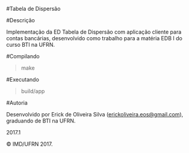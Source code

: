 #Tabela de Dispersão

#Descrição

Implementação da ED Tabela de Dispersão com aplicação cliente para contas bancárias, desenvolvido como trabalho para a
matéria EDB I do curso BTI na UFRN.

#Compilando

>make

#Executando

>build/app

#Autoria

Desenvolvido por Erick de Oliveira Silva (<erickoliveira.eos@gmail.com>), graduando de BTI na UFRN.

2017.1

&copy; IMD/UFRN 2017.